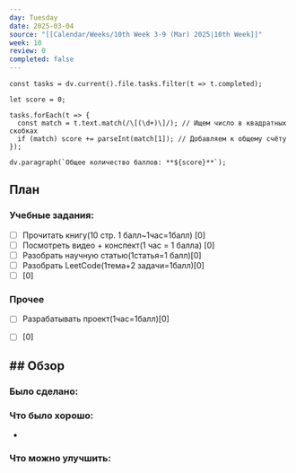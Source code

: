```yaml
---
day: Tuesday
date: 2025-03-04
source: "[[Calendar/Weeks/10th Week 3-9 (Mar) 2025|10th Week]]"
week: 10
review: 0
completed: false
---
```

```dataviewjs
const tasks = dv.current().file.tasks.filter(t => t.completed);

let score = 0;

tasks.forEach(t => {
  const match = t.text.match(/\[(\d+)\]/); // Ищем число в квадратных скобках
  if (match) score += parseInt(match[1]); // Добавляем к общему счёту
});

dv.paragraph(`Общее количество баллов: **${score}**`);

```
## План

### Учебные задания:
- [ ] Прочитать книгу(10 стр. 1 балл~1час=1балл) [0]
- [ ] Посмотреть видео + конспект(1 час = 1 балла) [0]
- [ ] Разобрать научную статью(1статья=1 балл)[0]
- [ ] Разобрать LeetCode(1тема+2 задачи=1балл)[0]
- [ ] [0]
### Прочее
- [ ] Разрабатывать проект(1час=1балл)[0]
- [ ] [0]


## ## Обзор

### Было сделано:






### Что было хорошо:
 - 



### Что можно улучшить:
